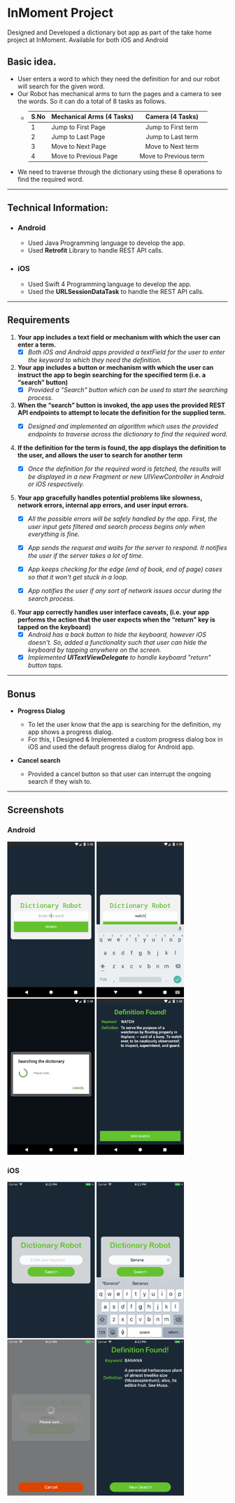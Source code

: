 # InMoment Project
Designed and Developed a dictionary bot app as part of the take home project at InMoment. Available for both iOS and Android


## Basic idea.
- User enters a word to which they need the definition for and our robot will search for the given word.
- Our Robot has mechanical arms to turn the pages and a camera to see the words. So it can do a total of 8 tasks
as follows.
  - | S.No | Mechanical Arms (4 Tasks)  | Camera (4 Tasks)      |
    |------|----------------------------|:---------------------:|
    |  1   |    Jump to First Page      | Jump to First term    |
    |  2   |    Jump to Last Page       | Jump to Last term     |
    |  3   |    Move to Next Page       | Move to Next term     |
    |  4   |    Move to Previous Page   | Move to Previous term |
 - We need to traverse through the dictionary using these 8 operations to find the required word.
    
------
## Technical Information:
  - ### Android
    - Used Java Programming language to develop the app.
    - Used **Retrofit** Library to handle REST API calls.
    
  - ### iOS
    - Used Swift 4 Programming language to develop the app.
    - Used the **URLSessionDataTask** to handle the REST API calls.
    
 ---
 
 ## Requirements
 1. **Your app includes a text field or mechanism with which the user can enter a term.**
    - [x] *Both iOS and Android apps provided a textField for the user to enter the keyword to 
    which they need the definition.*
 
2. **Your app includes a button or mechanism with which the user can instruct the app to 
begin searching for the specified term (i.e. a “search” button)**
    - [x] *Provided a "Search" button which can be used to start the searching process.*
    
3. **When the “search” button is invoked, the app uses the provided REST API endpoints 
to attempt to locate the definition for the supplied term.**
    - [x] *Designed and implemented an algorithm which uses the provided endpoints to traverse
    across the dictionary to find the required word.*


4. **If the definition for the term is found, the app displays the definition to the user,
and allows the user to search for another term**
    - [x] *Once the definition for the required word is fetched, the results will be displayed
    in a new Fragment or new UIViewController in Android or iOS respectively.*


5. **Your app gracefully handles potential problems like slowness, network errors, internal app 
errors, and user input errors.**
    - [x] *All the possible errors will be safely handled by the app. First, the user input gets filtered
    and search process begins only when everything is fine.* 
    - [x] *App sends the request and waits for the server to respond. It notifies the user if the server
    takes a lot of time.*
    - [x] *App keeps checking for the edge (end of book, end of page) cases so that it won't get stuck in a loop.*
    - [x] *App notifies the user if any sort of network issues occur during the search process.*
    
    
6. **Your app correctly handles user interface caveats, (i.e. your app performs the action that the user 
expects when the “return” key is tapped on the keyboard)**
    - [x] *Android has a back button to hide the keyboard, however iOS doesn't. So, added a functionality such that
    user can hide the keyboard by tapping anywhere on the screen.*
    - [x] *Implemented **UITextViewDelegate** to handle keyboard "return" button taps.*
    
---   
## Bonus
-  **Progress Dialog**
    - To let the user know that the app is searching for the definition, my app shows a progress dialog. 
    - For this, I Designed & Implemented a custom progress dialog box in iOS and used the default progress
    dialog for Android app.
     
- **Cancel search**
  - Provided a cancel button so that user can interrupt the ongoing search if they wish to.
    
---
## Screenshots
### Android
<p float="left">
  <img src="Android/Screenshots/Android-HomeScreen.png" width="200">
  <img src="Android/Screenshots/Android-HomeScreen2.png" width="200">
  <img src="Android/Screenshots/Android-LoadingScreen.png" width="200">
  <img src="Android/Screenshots/Android-ResultsScreen.png" width="200">
</p>

### iOS
<p float="left">
  <img src="iOS/iOS%20-%20Screenshots/iOS%20-%20Home%20Screen.png" width="200">
  <img src="iOS/iOS%20-%20Screenshots/iOS%20-%20Home%20Screen%202.png" width="200">
  <img src="iOS/iOS%20-%20Screenshots/iOS%20%20-Loading%20Screen.png" width="200">
  <img src="iOS/iOS%20-%20Screenshots/iOS%20-%20Results%20Screen.png" width="200">
</p>








